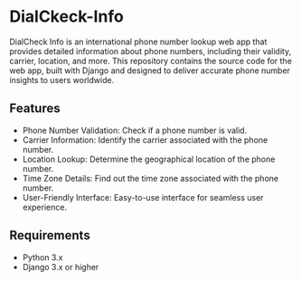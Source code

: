 # DialCkeck-Info
DialCheck Info is an international phone number lookup web app that provides detailed information about phone numbers, including their validity, carrier, location, and more. This repository contains the source code for the web app, built with Django and designed to deliver accurate phone number insights to users worldwide.

## Features
- Phone Number Validation: Check if a phone number is valid.
- Carrier Information: Identify the carrier associated with the phone number.
- Location Lookup: Determine the geographical location of the phone number.
- Time Zone Details: Find out the time zone associated with the phone number.
- User-Friendly Interface: Easy-to-use interface for seamless user experience.

## Requirements
- Python 3.x
- Django 3.x or higher
